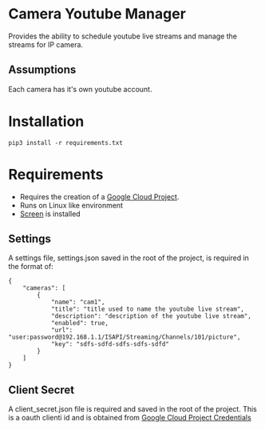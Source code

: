 # Camera Youtube Manager

Provides the ability to schedule youtube live streams and manage the streams for IP camera.

## Assumptions

Each camera has it's own youtube account.

# Installation

`pip3 install -r requirements.txt`

# Requirements

* Requires the creation of a [Google Cloud Project](https://console.cloud.google.com/).
* Runs on Linux like environment
* [Screen](https://www.gnu.org/software/screen/) is installed

## Settings

A settings file, settings.json saved in the root of the project, is required in the format of:

```
{
    "cameras": [
        {
            "name": "cam1",
            "title": "title used to name the youtube live stream",
            "description": "description of the youtube live stream",
            "enabled": true,
            "url": "user:password@192.168.1.1/ISAPI/Streaming/Channels/101/picture",
            "key": "sdfs-sdfd-sdfs-sdfs-sdfd"
        }
    ]
}
```

## Client Secret

A client_secret.json file is required and saved in the root of the project. This is a oauth clienti id and is obtained from [Google Cloud Project Credentials](https://console.cloud.google.com/apis/credentials)
